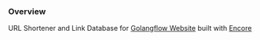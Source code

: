 ### Overview

URL Shortener and Link Database for [Golangflow Website](https://golangflow.io) built with [Encore](https://encore.dev)
